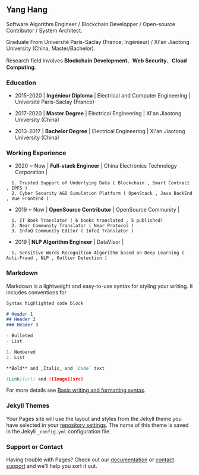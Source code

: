## Yang Hang

Software Algorithm Engineer / Blockchain Developper / Open-source Contributor / System Architect.

Graduate From Université Paris-Saclay (France, Ingénieur) / Xi'an Jiaotong University (China, Master/Bachelor).

Research field involves **Blockchain Development**、**Web Security**、**Cloud Computing**.

### Education

- 2015-2020 | **Ingénieur Diploma** | Electrical and Computer Engineering | Université Paris-Saclay (France)

- 2017-2020 | **Master Degree** | Electrical Engineering | Xi'an Jiaotong University (China)

- 2013-2017 | **Bachelor Degree** | Electrical Engineering | Xi'an Jiaotong University (China)

### Working Experience

- 2020 ~ Now | **Full-stack Engineer** | China Electronics Technology Corporation | 

```
  1. Trusted Support of Underlying Data ( Blockchain , Smart Contract , IPFS )
  2. Cyber Security A&D Simulation Platform ( OpenStack , Java BackEnd , Vue FrontEnd )
```


- 2019 ~ Now | **OpenSource Contributor** | OpenSource Community | 
 
```
  1. IT Book Translator ( 6 books translated , 5 published)
  2. Near Community Translator ( Near Protocol )
  3. InfoQ Community Editor ( InfoQ Translator )
```

- 2019 | **NLP Algorithm Engineer** | DataVisor | 
```
  1. Sensitive Words Recognition Algorithm based on Deep Learning ( Auti-Fraud , NLP , Outlier Detection )
```
  
### Markdown

Markdown is a lightweight and easy-to-use syntax for styling your writing. It includes conventions for

```markdown
Syntax highlighted code block

# Header 1
## Header 2
### Header 3

- Bulleted
- List

1. Numbered
2. List

**Bold** and _Italic_ and `Code` text

[Link](url) and ![Image](src)
```

For more details see [Basic writing and formatting syntax](https://docs.github.com/en/github/writing-on-github/getting-started-with-writing-and-formatting-on-github/basic-writing-and-formatting-syntax).

### Jekyll Themes

Your Pages site will use the layout and styles from the Jekyll theme you have selected in your [repository settings](https://github.com/Yang94J/yang94j.github.io/settings/pages). The name of this theme is saved in the Jekyll `_config.yml` configuration file.

### Support or Contact

Having trouble with Pages? Check out our [documentation](https://docs.github.com/categories/github-pages-basics/) or [contact support](https://support.github.com/contact) and we’ll help you sort it out.
